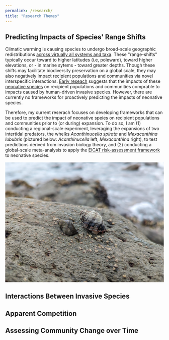 ```yaml
---
permalink: /research/
title: "Research Themes"
---
```

## Predicting Impacts of Species' Range Shifts 

Climatic warming is causing species to undergo broad-scale geographic redistributions [across virtually all systems and taxa](https://www.science.org/doi/abs/10.1126/science.aai9214). These "range-shifts" typically occur toward to higher latitudes (i.e, poleward), toward higher elevations, or - in marine sytems - toward greater depths. Though these shifts may facilitate biodiversity preservation on a global scale, they may also negatively impact recipient populations and communities via novel interspecific interactions. [Early reseach](https://onlinelibrary.wiley.com/doi/full/10.1111/j.1466-8238.2009.00519.x) suggests that the impacts of these [neonative species](https://academic.oup.com/bioscience/article-abstract/69/11/908/5569676) on recipient populations and communities comprable to impacts caused by human-driven invasive species. However, there are currently no frameworks for proactively predicting the impacts of neonative species.

Therefore, my current reserach focuses on developing frameworks that can be used to predict the impact of neonative speies on recipient populations and communities prior to (or during) expansion. To do so, I am (1) conducting a regional-scale experiment, leveraging the expansions of two intertidal predators, the whelks *Acanthinucella spirata* and *Mexacanthina lububris* (pictured below: *Acanthinucella* left, *Mexacanthina* right), to test predictions derived from invasion biology theory, and (2) conducting a global-scale meta-analysis to apply the [EICAT risk-assessment framework](https://iucn.org/resources/conservation-tool/environmental-impact-classification-alien-taxa) to neonative species.

![Whelks.jpg](images/Whelks.jpg "Whelk spp. on rock")

## Interactions Between Invasive Species 

## Apparent Competition 

## Assessing Community Change over Time 